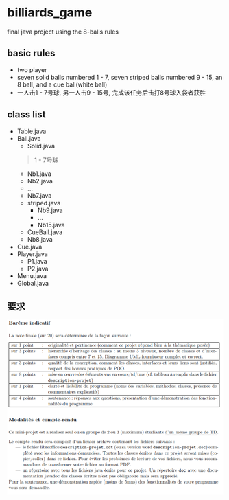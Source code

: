 # billiards_game
final java project using the 8-balls rules
## basic rules
- two player
- seven solid balls numbered 1 - 7, seven striped balls numbered 9 - 15, an 8 ball, and a cue ball(white ball)
- 一人击1 - 7号球, 另一人击9 - 15号, 完成该任务后击打8号球入袋者获胜
## class list
- Table.java
- Ball.java
  - Solid.java
  > 1 - 7号球
    - Nb1.java
    - Nb2.java
    - ...
    - Nb7.java
  - striped.java
    - Nb9.java
    - ...
    - Nb15.java
  - CueBall.java
  - Nb8.java
- Cue.java
- Player.java
  - P1.java
  - P2.java
- Menu.java
- Global.java
## 要求
![image](https://raw.githubusercontent.com/noob20000405/readme_pic/master/images/java_project_request.png)
